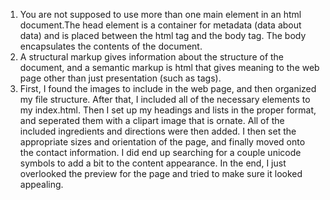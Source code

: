 <ol>
  <li>You are not supposed to use more than one main element in an html document.The head element is a container for metadata (data about data) and is placed between the html tag and the body tag. The body encapsulates the contents of the document.</li>
  <li>A structural markup gives information about the structure of the document, and a semantic markup is html that gives meaning to the web page other than just presentation (such as tags).</li>
  <li>First, I found the images to include in the web page, and then organized my file structure. After that, I included all of the necessary elements to my index.html. Then I set up my headings and lists in the proper format, and seperated them with a clipart image that is ornate. All of the included ingredients and directions were then added. I then set the appropriate sizes and orientation of the page, and finally moved onto the contact information. I did end up searching for a couple unicode symbols to add a bit to the content appearance. In the end, I just overlooked the preview for the page and tried to make sure it looked appealing.</li>
</ol>
